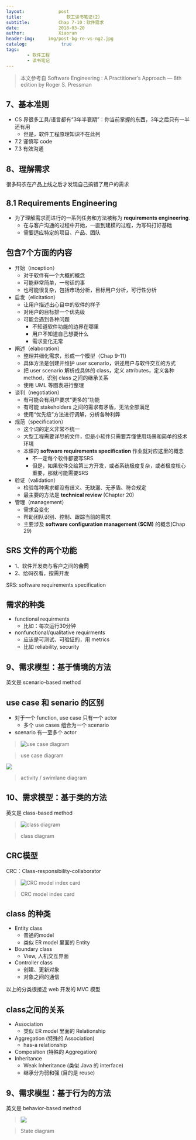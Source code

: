 ```yaml
---
layout:             post
title:                 软工读书笔记(2)
subtitle:           Chap 7-10：软件需求
date:      	        2018-03-20
author:             Xiaoran
header-img:     img/post-bg-re-vs-ng2.jpg
catalog: 	         true
tags:
        - 软件工程
        - 读书笔记
---
```


>本文参考自 Software Engineering : A Practitioner’s Approach — 8th edition by Roger S. Pressman

7、基本准则
-
- CS 界很多工具/语言都有“3年半衰期”：你当前掌握的东西，3年之后只有一半还有用
	- 但是，软件工程原理知识不在此列
- 7.2 谨慎写 code
- 7.3 有效沟通

8、理解需求
-
很多码农在产品上线之后才发现自己搞错了用户的需求

8.1 Requirements Engineering
-
- 为了理解需求而进行的一系列任务和方法被称为 **requirements engineering**. 
	- 在与客户沟通的过程中开始，一直到建模的过程，为写码打好基础
	- 需要适应特定的项目、产品、团队

包含7个方面的内容
-
- 开始（inception）
	- 对于软件有一个大概的概念 
	- 可能非常简单，一句话的事
	- 也可能很复杂，包括市场分析，目标用户分析，可行性分析
- 启发（elicitation）
	- 让用户描述出心目中的软件的样子
	- 对用户的目标排一个优先级
	- 可能会遇到各种问题
		- 不知道软件功能的边界在哪里
		- 用户不知道自己想要什么
		- 需求变化无常
- 阐述（elaboration）
	- 整理并细化需求，形成一个模型（Chap 9-11）
	- 具体方法是创建并维护 user scenario，讲述用户与软件交互的方式
	- 把 user scenario 解析成具体的 class，定义 attributes，定义各种 method，识别 class 之间的继承关系
	- 使用 UML 等图表进行整理
- 谈判（negotiation）
	- 有可能会有用户要求“更多的”功能
	- 有可能 stakeholders 之间的需求有矛盾，无法全部满足
	- 使用“优先级”方法进行调解，分析各种利弊
- 规范（specification） 
	- 这个词的定义非常不统一
	- 大型工程需要详尽的文件，但是小软件只需要弄懂使用场景和简单的技术环境
	- 本课的 **software requirements specification** 作业就对应这里的概念
		- 不一定每个软件都要写SRS
		- 但是，如果软件交给第三方开发，或者系统极度复杂，或者极度核心重要，那就可能需要SRS
- 验证（validation） 
	- 检验每种需求都没有歧义、无缺漏、无矛盾、符合规定
	- 最主要的方法是 **technical review** (Chapter  20)
- 管理（management）
	- 需求会变化
	- 帮助团队识别、控制、跟踪当前的需求
	- 主要涉及 **software configuration management (SCM)** 的概念(Chap 29)

SRS 文件的两个功能
-
- 1、软件开发商与客户之间的**合同** 
- 2、给码农看，按需开发

SRS: software requirements specification

需求的种类
-
- functional requirments
	- 比如：每次运行30分钟
- nonfunctional/qualitative requirments
	- 应该是可测试、可验证的，用 metrics
	- 比如 reliability, security

9、需求模型：基于情境的方法
-
英文是 scenario-based method

use case 和 senario 的区别
-
- 对于一个 function, use case 只有一个 actor
	- 多个 use cases 组合为一个 scenario
- scenario 有一至多个 actor

>![use case diagram](https://raw.githubusercontent.com/xiaoran-tang/xiaoran-tang.github.io/master/img/use_case.png "use case diagram")

>use case diagram

![](https://raw.githubusercontent.com/xiaoran-tang/xiaoran-tang.github.io/master/img/swimlane.png )

>activity / swimlane diagram

10、需求模型：基于类的方法
-
英文是 class-based method

>![class diagram](https://raw.githubusercontent.com/xiaoran-tang/xiaoran-tang.github.io/master/img/class_diagram_.png "class diagram")

>class diagram

CRC模型
-
CRC：Class-responsibility-collaborator

>![CRC model index card](https://raw.githubusercontent.com/xiaoran-tang/xiaoran-tang.github.io/master/img/CRC.png "CRC model index card")

>CRC model index card

class 的种类
-
- Entity class
	- 普通的model
	- 类似 ER model 里面的 Entity
- Boundary class
	- View, 人机交互界面
- Controller class
	- 创建、更新对象
	- 对象之间的通信

以上的分类很接近 web 开发的 MVC 模型

class之间的关系
-
- Association
	- 类似 ER model 里面的 Relationship
- Aggregation (特殊的 Association)
	- has-a relationship
- Composition (特殊的 Aggregation)
- Inheritance
	- Weak Inheritance (类似 Java 的 interface)
	- 继承分为弱和强 (目的是 reuse)

9、需求模型：基于行为的方法
-
英文是 behavior-based method

>![](https://raw.githubusercontent.com/xiaoran-tang/xiaoran-tang.github.io/master/img/state_diagram.png)

>State diagram
